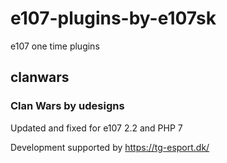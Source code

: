 # e107-plugins-by-e107sk
e107 one time plugins  

## clanwars
###  Clan Wars by udesigns

Updated and fixed for e107 2.2 and PHP 7

Development supported by https://tg-esport.dk/ 

